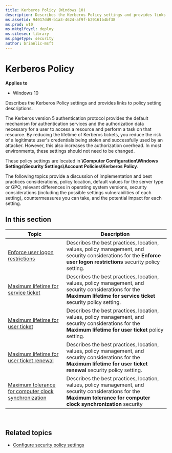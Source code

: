 ```yaml
---
title: Kerberos Policy (Windows 10)
description: Describes the Kerberos Policy settings and provides links to policy setting descriptions.
ms.assetid: 94017dd9-b1a3-4624-af9f-b29161b4bf38
ms.prod: w10
ms.mktglfcycl: deploy
ms.sitesec: library
ms.pagetype: security
author: brianlic-msft
---
```


# Kerberos Policy

**Applies to**
-   Windows 10

Describes the Kerberos Policy settings and provides links to policy setting descriptions.

The Kerberos version 5 authentication protocol provides the default mechanism for authentication services and the authorization data necessary for a user to access a resource and perform a task on that resource. By reducing the lifetime of Kerberos tickets, you reduce the risk of a legitimate user's credentials being stolen and successfully used by an attacker. However, this also increases the authorization overhead. In most environments, these settings should not need to be changed.

These policy settings are located in **\\Computer Configuration\\Windows Settings\\Security Settings\\Account Policies\\Kerberos Policy**.

The following topics provide a discussion of implementation and best practices considerations, policy location, default values for the server type or GPO, relevant differences in operating system versions, security considerations (including the possible settings vulnerabilities of each setting), 
countermeasures you can take, and the potential impact for each setting.

## In this section

| Topic | Description |
| - | - |
| [Enforce user logon restrictions](enforce-user-logon-restrictions.md) | Describes the best practices, location, values, policy management, and security considerations for the **Enforce user logon restrictions** security policy setting.| 
| [Maximum lifetime for service ticket](maximum-lifetime-for-service-ticket.md) | Describes the best practices, location, values, policy management, and security considerations for the **Maximum lifetime for service ticket** security policy setting.| 
| [Maximum lifetime for user ticket](maximum-lifetime-for-user-ticket.md) | Describes the best practices, location, values, policy management, and security considerations for the **Maximum lifetime for user ticket** policy setting.| 
| [Maximum lifetime for user ticket renewal](maximum-lifetime-for-user-ticket-renewal.md) | Describes the best practices, location, values, policy management, and security considerations for the **Maximum lifetime for user ticket renewal** security policy setting.| 
| [Maximum tolerance for computer clock synchronization](maximum-tolerance-for-computer-clock-synchronization.md) | Describes the best practices, location, values, policy management, and security considerations for the **Maximum tolerance for computer clock synchronization** security| policy setting. 
 
## Related topics

- [Configure security policy settings](how-to-configure-security-policy-settings.md)
